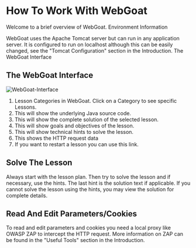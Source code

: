# How To Work With WebGoat

Welcome to a brief overview of WebGoat.
Environment Information

WebGoat uses the Apache Tomcat server but can run in any application server. It is configured to run on localhost although this can be easily changed, see the "Tomcat Configuration" section in the Introduction.
The WebGoat Interface

## The WebGoat Interface

![WebGoat-Interface](https://github.com/WebGoat/WebGoat/blob/master/webgoat-container/src/main/webapp/images/introduction/interface.png)

1. Lesson Categories in WebGoat. Click on a Category to see specific Lessons.
2. This will show the underlying Java source code.
3. This will show the complete solution of the selected lesson.
4. This will show goals and objectives of the lesson.
5. This will show technical hints to solve the lesson.
6. This shows the HTTP request data
7. If you want to restart a lesson you can use this link.

## Solve The Lesson

Always start with the lesson plan. Then try to solve the lesson and if necessary, use the hints. The last hint is the solution text if applicable. If you cannot solve the lesson using the hints, you may view the solution for complete details.

## Read And Edit Parameters/Cookies

To read and edit parameters and cookies you need a local proxy like OWASP ZAP to intercept the HTTP request. More information on ZAP can be found in the "Useful Tools" section in the Introduction. 